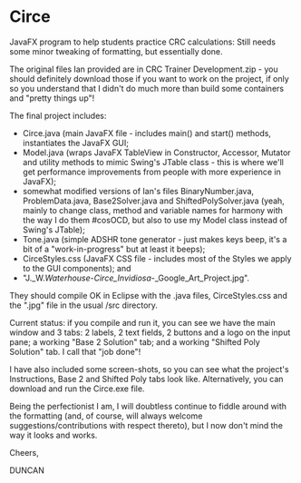 # Circe
JavaFX program to help students practice CRC calculations:  Still needs some minor tweaking of formatting, but essentially done.

The original files Ian provided are in CRC Trainer Development.zip - you should definitely download those if you want to work on the project, if only so you understand that I didn't do much more than build some containers and "pretty things up"!

The final project includes:
+ Circe.java (main JavaFX file - includes main() and start() methods, instantiates the JavaFX GUI;
+ Model.java (wraps JavaFX TableView in Constructor, Accessor, Mutator and utility methods to mimic Swing's JTable class - this is where we'll get performance improvements from people with more experience in JavaFX);
+ somewhat modified versions of Ian's files BinaryNumber.java, ProblemData.java, Base2Solver.java and ShiftedPolySolver.java (yeah, mainly to change class, method and variable names for harmony with the way I do them #cosOCD, but also to use my Model class instead of Swing's JTable);
+ Tone.java (simple ADSHR tone generator - just makes keys beep, it's a bit of a "work-in-progress" but at least it beeps);
+ CirceStyles.css (JavaFX CSS file - includes most of the Styles we apply to the GUI components); and
+ "J._W._Waterhouse_-_Circe_Invidiosa_-_Google_Art_Project.jpg".

They should compile OK in Eclipse with the .java files, CirceStyles.css and the ".jpg" file in the usual /src directory.

Current status: if you compile and run it, you can see we have the main window and 3 tabs: 2 labels, 2 text fields, 2 buttons and a logo on the input pane; a working "Base 2 Solution" tab; and a working "Shifted Poly Solution" tab.  I call that "job done"!

I have also included some screen-shots, so you can see what the project's Instructions, Base 2 and Shifted Poly tabs look like.  Alternatively, you can download and run the Circe.exe file.

Being the perfectionist I am, I will doubtless continue to fiddle around with the formatting (and, of course, will always welcome suggestions/contributions with respect thereto), but I now don't mind the way it looks and works.

Cheers,


DUNCAN
